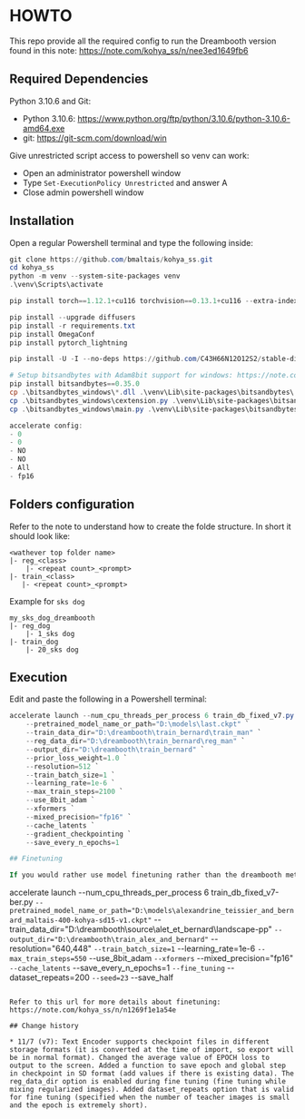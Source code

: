 # HOWTO

This repo provide all the required config to run the Dreambooth version found in this note: https://note.com/kohya_ss/n/nee3ed1649fb6


## Required Dependencies

Python 3.10.6 and Git:

- Python 3.10.6: https://www.python.org/ftp/python/3.10.6/python-3.10.6-amd64.exe
- git: https://git-scm.com/download/win

Give unrestricted script access to powershell so venv can work:

- Open an administrator powershell window
- Type `Set-ExecutionPolicy Unrestricted` and answer A
- Close admin powershell window

## Installation

Open a regular Powershell terminal and type the following inside:

```powershell
git clone https://github.com/bmaltais/kohya_ss.git
cd kohya_ss
python -m venv --system-site-packages venv
.\venv\Scripts\activate

pip install torch==1.12.1+cu116 torchvision==0.13.1+cu116 --extra-index-url https://download.pytorch.org/whl/cu116

pip install --upgrade diffusers
pip install -r requirements.txt
pip install OmegaConf
pip install pytorch_lightning

pip install -U -I --no-deps https://github.com/C43H66N12O12S2/stable-diffusion-webui/releases/download/f/xformers-0.0.14.dev0-cp310-cp310-win_amd64.whl

# Setup bitsandbytes with Adam8bit support for windows: https://note.com/kohya_ss/n/n47f654dc161e
pip install bitsandbytes==0.35.0
cp .\bitsandbytes_windows\*.dll .\venv\Lib\site-packages\bitsandbytes\
cp .\bitsandbytes_windows\cextension.py .\venv\Lib\site-packages\bitsandbytes\cextension.py
cp .\bitsandbytes_windows\main.py .\venv\Lib\site-packages\bitsandbytes\cuda_setup\main.py

accelerate config:
- 0
- 0
- NO
- NO
- All
- fp16
```

## Folders configuration

Refer to the note to understand how to create the folde structure. In short it should look like:

```
<wathever top folder name>
|- reg_<class>
    |- <repeat count>_<prompt>
|- train_<class>
   |- <repeat count>_<prompt>
```

Example for `sks dog`

```
my_sks_dog_dreambooth
|- reg_dog
    |- 1_sks dog
|- train_dog
    |- 20_sks dog
```

## Execution

Edit and paste the following in a Powershell terminal:

```powershell
accelerate launch --num_cpu_threads_per_process 6 train_db_fixed_v7.py `
    --pretrained_model_name_or_path="D:\models\last.ckpt" `
    --train_data_dir="D:\dreambooth\train_bernard\train_man" `
    --reg_data_dir="D:\dreambooth\train_bernard\reg_man" `
    --output_dir="D:\dreambooth\train_bernard" `
    --prior_loss_weight=1.0 `
    --resolution=512 `
    --train_batch_size=1 `
    --learning_rate=1e-6 `
    --max_train_steps=2100 `
    --use_8bit_adam `
    --xformers `
    --mixed_precision="fp16" `
    --cache_latents `
    --gradient_checkpointing `
    --save_every_n_epochs=1 

## Finetuning

If you would rather use model finetuning rather than the dreambooth method you can use a command similat to the following. The advantage of fine tuning is that you do not need to worry about regularization images... but you need to provide captions for every images. The caption will be used to train the model. You can use auto1111 to preprocess your training images and add either BLIP or danbooru captions to them. You then need to edit those to add the name of the model and correct any wrong description.

```
accelerate launch --num_cpu_threads_per_process 6 train_db_fixed_v7-ber.py `
    --pretrained_model_name_or_path="D:\models\alexandrine_teissier_and_bernard_maltais-400-kohya-sd15-v1.ckpt" `
    --train_data_dir="D:\dreambooth\source\alet_et_bernard\landscape-pp" `
    --output_dir="D:\dreambooth\train_alex_and_bernard" `
    --resolution="640,448" `
    --train_batch_size=1 `
    --learning_rate=1e-6 `
    --max_train_steps=550 `
    --use_8bit_adam `
    --xformers `
    --mixed_precision="fp16" `
    --cache_latents `
    --save_every_n_epochs=1 `
    --fine_tuning `
    --dataset_repeats=200 `
    --seed=23 `
    --save_half
```

Refer to this url for more details about finetuning: https://note.com/kohya_ss/n/n1269f1e1a54e

## Change history

* 11/7 (v7): Text Encoder supports checkpoint files in different storage formats (it is converted at the time of import, so export will be in normal format). Changed the average value of EPOCH loss to output to the screen. Added a function to save epoch and global step in checkpoint in SD format (add values if there is existing data). The reg_data_dir option is enabled during fine tuning (fine tuning while mixing regularized images). Added dataset_repeats option that is valid for fine tuning (specified when the number of teacher images is small and the epoch is extremely short).